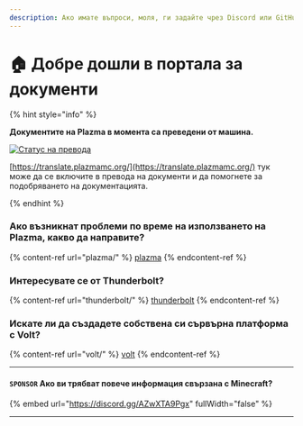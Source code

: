 ```yaml
---
description: Ако имате въпроси, моля, ги задайте чрез Discord или GitHub Дискусии.
---
```


# 🏠 Добре дошли в портала за документи

{% hint style="info" %}

**Документите на Plazma в момента са преведени от машина.**

[![Статус на превода](https://badge.plazmamc.org/internal/crowdin)](https://translate.plazmamc.org/)

[https://translate.plazmamc.org/](https://translate.plazmamc.org/) тук може да се включите в превода на документи и да помогнете за подобряването на документацията.

{% endhint %}

### Ако възникнат проблеми по време на използването на Plazma, какво да направите?

{% content-ref url="plazma/" %}
[plazma](plazma/)
{% endcontent-ref %}

### Интересувате се от Thunderbolt?

{% content-ref url="thunderbolt/" %}
[thunderbolt](thunderbolt/)
{% endcontent-ref %}

### Искате ли да създадете собствена си сървърна платформа с Volt?

{% content-ref url="volt/" %}
[volt](volt/)
{% endcontent-ref %}

***

#### `SPONSOR` Ако ви трябват повече информация свързана с Minecraft? <a href="#etc-1" id="etc-1"></a>

{% embed url="https://discord.gg/AZwXTA9Pgx" fullWidth="false" %}

***
